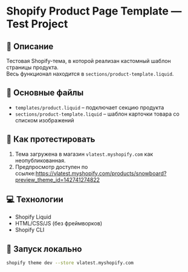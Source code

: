 # Shopify Product Page Template — Test Project

## 📄 Описание

Тестовая Shopify-тема, в которой реализан кастомный шаблон страницы продукта.  
Весь функционал находится в `sections/product-template.liquid`.

## 🧱 Основные файлы

- `templates/product.liquid` – подключает секцию продукта
- `sections/product-template.liquid` – шаблон карточки товара со списком изображений

## 🚀 Как протестировать

1. Тема загружена в магазин `vlatest.myshopify.com` как неопубликованная.
2. Предпросмотр доступен по ссылке:https://vlatest.myshopify.com/products/snowboard?preview_theme_id=142741274822

## 💻 Технологии

- Shopify Liquid
- HTML/CSS/JS (без фреймворков)
- Shopify CLI

## 🔧 Запуск локально

```bash
shopify theme dev --store vlatest.myshopify.com